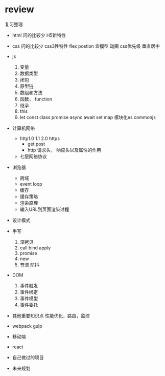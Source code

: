 # review

复习整理

- html 问的比较少
  H5新特性
- css 问的比较少
  css3性特性
  flex
  postion
  盒模型
  动画
  css优先级
  垂直居中
- js
  1. 变量
  2. 数据类型
  3. 闭包
  4. 原型链
  5. 数组和方法
  6. 函数， function
  7. 继承
  8. this
  9. let const class promise async await set map 模块化es commonjs
- 计算机网络
  - http1.0 1.1 2.0 https
    - get post
    - http 请求头， 响应头以及属性的作用
  - 七层网络协议
- 浏览器
  - 跨域
  - event loop
  - 缓存
  - 缓存策略
  - 渲染原理
  - 输入URL到页面渲染过程
- 设计模式
- 手写
  1. 深拷贝
  2. call bind apply
  3. promise
  4. new
  5. 节流 防抖
- DOM
  1. 事件触发
  2. 事件绑定
  3. 事件模型
  4. 事件委托
- 其他重要知识点
  性能优化，路由，监控
- webpack gulp
- 移动端
- react
- 自己做过的项目

- 未来规划
